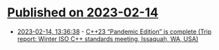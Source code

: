 # [Published on 2023-02-14](index.md)

* [2023-02-14, 13:36:38](https://lobste.rs/s/vxsjoo/c_23_pandemic_edition_is_complete_trip) - [C++23 “Pandemic Edition” is complete (Trip report: Winter ISO C++ standards meeting, Issaquah, WA, USA)](https://herbsutter.com/2023/02/13/c23-pandemic-edition-is-complete-trip-report-winter-iso-c-standards-meeting-issaquah-wa-usa/)

